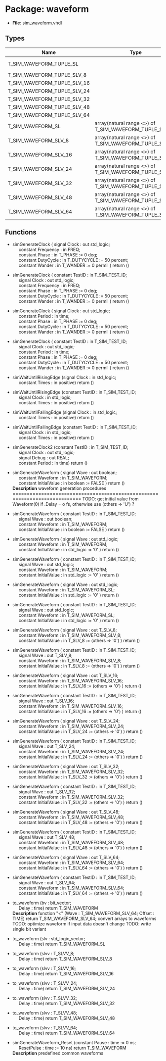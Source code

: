 # Package: waveform

- **File**: sim_waveform.vhdl
## Types

| Name                        | Type                                                    | Description                                                                                         |
| --------------------------- | ------------------------------------------------------- | --------------------------------------------------------------------------------------------------- |
| T_SIM_WAVEFORM_TUPLE_SL     |                                                         |  waveform description  ===========================================================================  |
| T_SIM_WAVEFORM_TUPLE_SLV_8  |                                                         |                                                                                                     |
| T_SIM_WAVEFORM_TUPLE_SLV_16 |                                                         |                                                                                                     |
| T_SIM_WAVEFORM_TUPLE_SLV_24 |                                                         |                                                                                                     |
| T_SIM_WAVEFORM_TUPLE_SLV_32 |                                                         |                                                                                                     |
| T_SIM_WAVEFORM_TUPLE_SLV_48 |                                                         |                                                                                                     |
| T_SIM_WAVEFORM_TUPLE_SLV_64 |                                                         |                                                                                                     |
| T_SIM_WAVEFORM_SL           | array(natural range <>) of T_SIM_WAVEFORM_TUPLE_SL      |  use predefined physical type TIME here                                                             |
| T_SIM_WAVEFORM_SLV_8        | array(natural range <>) of T_SIM_WAVEFORM_TUPLE_SLV_8   |                                                                                                     |
| T_SIM_WAVEFORM_SLV_16       | array(natural range <>) of T_SIM_WAVEFORM_TUPLE_SLV_16  |                                                                                                     |
| T_SIM_WAVEFORM_SLV_24       | array(natural range <>) of T_SIM_WAVEFORM_TUPLE_SLV_24  |                                                                                                     |
| T_SIM_WAVEFORM_SLV_32       | array(natural range <>) of T_SIM_WAVEFORM_TUPLE_SLV_32  |                                                                                                     |
| T_SIM_WAVEFORM_SLV_48       | array(natural range <>) of T_SIM_WAVEFORM_TUPLE_SLV_48  |                                                                                                     |
| T_SIM_WAVEFORM_SLV_64       | array(natural range <>) of T_SIM_WAVEFORM_TUPLE_SLV_64  |                                                                                                     |
## Functions
- simGenerateClock <font id="function_arguments">( signal	 Clock			: out	std_logic;<br><span style="padding-left:20px"> constant Frequency	: in	FREQ;<br><span style="padding-left:20px"> constant Phase			: in	T_PHASE			:=	0 deg;<br><span style="padding-left:20px"> constant DutyCycle	: in	T_DUTYCYCLE	:= 50 percent;<br><span style="padding-left:20px"> constant Wander			: in	T_WANDER		:=	0 permil ) </font> <font id="function_return">return ()</font>
- simGenerateClock <font id="function_arguments">( constant TestID			: in	T_SIM_TEST_ID;<br><span style="padding-left:20px"> signal	 Clock			: out	std_logic;<br><span style="padding-left:20px"> constant Frequency	: in	FREQ;<br><span style="padding-left:20px"> constant Phase			: in	T_PHASE			:=	0 deg;<br><span style="padding-left:20px"> constant DutyCycle	: in	T_DUTYCYCLE	:= 50 percent;<br><span style="padding-left:20px"> constant Wander			: in	T_WANDER		:=	0 permil ) </font> <font id="function_return">return ()</font>
- simGenerateClock <font id="function_arguments">( signal	 Clock			: out	std_logic;<br><span style="padding-left:20px"> constant Period			: in	time;<br><span style="padding-left:20px"> constant Phase			: in	T_PHASE			:=	0 deg;<br><span style="padding-left:20px"> constant DutyCycle	: in	T_DUTYCYCLE	:= 50 percent;<br><span style="padding-left:20px"> constant Wander			: in	T_WANDER		:=	0 permil ) </font> <font id="function_return">return ()</font>
- simGenerateClock <font id="function_arguments">( constant TestID			: in	T_SIM_TEST_ID;<br><span style="padding-left:20px"> signal	 Clock			: out	std_logic;<br><span style="padding-left:20px"> constant Period			: in	time;<br><span style="padding-left:20px"> constant Phase			: in	T_PHASE			:=	0 deg;<br><span style="padding-left:20px"> constant DutyCycle	: in	T_DUTYCYCLE	:= 50 percent;<br><span style="padding-left:20px"> constant Wander			: in	T_WANDER		:=	0 permil ) </font> <font id="function_return">return ()</font>
- simWaitUntilRisingEdge <font id="function_arguments">(signal Clock : in std_logic;<br><span style="padding-left:20px"> constant Times : in positive) </font> <font id="function_return">return ()</font>
- simWaitUntilRisingEdge <font id="function_arguments">(constant TestID : in T_SIM_TEST_ID;<br><span style="padding-left:20px"> signal Clock : in std_logic;<br><span style="padding-left:20px"> constant Times : in positive) </font> <font id="function_return">return ()</font>
- simWaitUntilFallingEdge <font id="function_arguments">(signal Clock : in std_logic;<br><span style="padding-left:20px"> constant Times : in positive) </font> <font id="function_return">return ()</font>
- simWaitUntilFallingEdge <font id="function_arguments">(constant TestID : in T_SIM_TEST_ID;<br><span style="padding-left:20px"> signal Clock : in std_logic;<br><span style="padding-left:20px"> constant Times : in positive) </font> <font id="function_return">return ()</font>
- simGenerateClock2 <font id="function_arguments">(constant TestID : in T_SIM_TEST_ID;<br><span style="padding-left:20px"> signal Clock : out std_logic;<br><span style="padding-left:20px"> signal Debug : out REAL;<br><span style="padding-left:20px"> constant Period : in time) </font> <font id="function_return">return ()</font>
- simGenerateWaveform <font id="function_arguments">( signal	 Wave					: out	boolean;<br><span style="padding-left:20px"> constant Waveform			: in	T_SIM_WAVEFORM;<br><span style="padding-left:20px"> constant InitialValue	: in	boolean					:= FALSE ) </font> <font id="function_return">return ()</font>
</br>**Description**
 waveform generation procedures
 ===========================================================================
 TODO: get initial value from Waveform(0) if .Delay = o fs, otherwise use (others => 'U') ?

- simGenerateWaveform <font id="function_arguments">( constant TestID				: in	T_SIM_TEST_ID;<br><span style="padding-left:20px"> signal	 Wave					: out	boolean;<br><span style="padding-left:20px"> constant Waveform			: in	T_SIM_WAVEFORM;<br><span style="padding-left:20px"> constant InitialValue	: in	boolean					:= FALSE ) </font> <font id="function_return">return ()</font>
- simGenerateWaveform <font id="function_arguments">( signal	 Wave					: out	std_logic;<br><span style="padding-left:20px"> constant Waveform			: in	T_SIM_WAVEFORM;<br><span style="padding-left:20px"> constant InitialValue	: in	std_logic				:= '0' ) </font> <font id="function_return">return ()</font>
- simGenerateWaveform <font id="function_arguments">( constant TestID				: in	T_SIM_TEST_ID;<br><span style="padding-left:20px"> signal	 Wave					: out	std_logic;<br><span style="padding-left:20px"> constant Waveform			: in	T_SIM_WAVEFORM;<br><span style="padding-left:20px"> constant InitialValue	: in	std_logic				:= '0' ) </font> <font id="function_return">return ()</font>
- simGenerateWaveform <font id="function_arguments">( signal	 Wave					: out	std_logic;<br><span style="padding-left:20px"> constant Waveform			: in	T_SIM_WAVEFORM_SL;<br><span style="padding-left:20px"> constant InitialValue	: in	std_logic				:= '0' ) </font> <font id="function_return">return ()</font>
- simGenerateWaveform <font id="function_arguments">( constant TestID				: in	T_SIM_TEST_ID;<br><span style="padding-left:20px"> signal	 Wave					: out	std_logic;<br><span style="padding-left:20px"> constant Waveform			: in	T_SIM_WAVEFORM_SL;<br><span style="padding-left:20px"> constant InitialValue	: in	std_logic				:= '0' ) </font> <font id="function_return">return ()</font>
- simGenerateWaveform <font id="function_arguments">( signal	 Wave					: out	T_SLV_8;<br><span style="padding-left:20px"> constant Waveform			: in	T_SIM_WAVEFORM_SLV_8;<br><span style="padding-left:20px"> constant InitialValue	: in	T_SLV_8					:= (others => '0') ) </font> <font id="function_return">return ()</font>
- simGenerateWaveform <font id="function_arguments">( constant TestID				: in	T_SIM_TEST_ID;<br><span style="padding-left:20px"> signal	 Wave					: out	T_SLV_8;<br><span style="padding-left:20px"> constant Waveform			: in	T_SIM_WAVEFORM_SLV_8;<br><span style="padding-left:20px"> constant InitialValue	: in	T_SLV_8					:= (others => '0') ) </font> <font id="function_return">return ()</font>
- simGenerateWaveform <font id="function_arguments">( signal	 Wave					: out	T_SLV_16;<br><span style="padding-left:20px"> constant Waveform			: in	T_SIM_WAVEFORM_SLV_16;<br><span style="padding-left:20px"> constant InitialValue	: in	T_SLV_16				:= (others => '0') ) </font> <font id="function_return">return ()</font>
- simGenerateWaveform <font id="function_arguments">( constant TestID				: in	T_SIM_TEST_ID;<br><span style="padding-left:20px"> signal	 Wave					: out	T_SLV_16;<br><span style="padding-left:20px"> constant Waveform			: in	T_SIM_WAVEFORM_SLV_16;<br><span style="padding-left:20px"> constant InitialValue	: in	T_SLV_16				:= (others => '0') ) </font> <font id="function_return">return ()</font>
- simGenerateWaveform <font id="function_arguments">( signal	 Wave					: out	T_SLV_24;<br><span style="padding-left:20px"> constant Waveform			: in	T_SIM_WAVEFORM_SLV_24;<br><span style="padding-left:20px"> constant InitialValue	: in	T_SLV_24				:= (others => '0') ) </font> <font id="function_return">return ()</font>
- simGenerateWaveform <font id="function_arguments">( constant TestID				: in	T_SIM_TEST_ID;<br><span style="padding-left:20px"> signal	 Wave					: out	T_SLV_24;<br><span style="padding-left:20px"> constant Waveform			: in	T_SIM_WAVEFORM_SLV_24;<br><span style="padding-left:20px"> constant InitialValue	: in	T_SLV_24				:= (others => '0') ) </font> <font id="function_return">return ()</font>
- simGenerateWaveform <font id="function_arguments">( signal	 Wave					: out	T_SLV_32;<br><span style="padding-left:20px"> constant Waveform			: in	T_SIM_WAVEFORM_SLV_32;<br><span style="padding-left:20px"> constant InitialValue	: in	T_SLV_32				:= (others => '0') ) </font> <font id="function_return">return ()</font>
- simGenerateWaveform <font id="function_arguments">( constant TestID				: in	T_SIM_TEST_ID;<br><span style="padding-left:20px"> signal	 Wave					: out	T_SLV_32;<br><span style="padding-left:20px"> constant Waveform			: in	T_SIM_WAVEFORM_SLV_32;<br><span style="padding-left:20px"> constant InitialValue	: in	T_SLV_32				:= (others => '0') ) </font> <font id="function_return">return ()</font>
- simGenerateWaveform <font id="function_arguments">( signal	 Wave					: out	T_SLV_48;<br><span style="padding-left:20px"> constant Waveform			: in	T_SIM_WAVEFORM_SLV_48;<br><span style="padding-left:20px"> constant InitialValue	: in	T_SLV_48				:= (others => '0') ) </font> <font id="function_return">return ()</font>
- simGenerateWaveform <font id="function_arguments">( constant TestID				: in	T_SIM_TEST_ID;<br><span style="padding-left:20px"> signal	 Wave					: out	T_SLV_48;<br><span style="padding-left:20px"> constant Waveform			: in	T_SIM_WAVEFORM_SLV_48;<br><span style="padding-left:20px"> constant InitialValue	: in	T_SLV_48				:= (others => '0') ) </font> <font id="function_return">return ()</font>
- simGenerateWaveform <font id="function_arguments">( signal	 Wave					: out	T_SLV_64;<br><span style="padding-left:20px"> constant Waveform			: in	T_SIM_WAVEFORM_SLV_64;<br><span style="padding-left:20px"> constant InitialValue	: in	T_SLV_64				:= (others => '0') ) </font> <font id="function_return">return ()</font>
- simGenerateWaveform <font id="function_arguments">( constant TestID				: in	T_SIM_TEST_ID;<br><span style="padding-left:20px"> signal	 Wave					: out	T_SLV_64;<br><span style="padding-left:20px"> constant Waveform			: in	T_SIM_WAVEFORM_SLV_64;<br><span style="padding-left:20px"> constant InitialValue	: in	T_SLV_64				:= (others => '0') ) </font> <font id="function_return">return ()</font>
- to_waveform <font id="function_arguments">(bv : bit_vector;<br><span style="padding-left:20px"> Delay : time) </font> <font id="function_return">return T_SIM_WAVEFORM </font>
</br>**Description**
 function "<" (Wave : T_SIM_WAVEFORM_SLV_64; Offset : TIME) return T_SIM_WAVEFORM_SLV_64;
 convert arrays to waveforms
 TODO: optimize waveform if input data doesn't change
 TODO: write single bit variant

- to_waveform <font id="function_arguments">(slv : std_logic_vector;<br><span style="padding-left:20px"> Delay : time) </font> <font id="function_return">return T_SIM_WAVEFORM_SL </font>
- to_waveform <font id="function_arguments">(slvv : T_SLVV_8;<br><span style="padding-left:20px"> Delay : time) </font> <font id="function_return">return T_SIM_WAVEFORM_SLV_8 </font>
- to_waveform <font id="function_arguments">(slvv : T_SLVV_16;<br><span style="padding-left:20px"> Delay : time) </font> <font id="function_return">return T_SIM_WAVEFORM_SLV_16 </font>
- to_waveform <font id="function_arguments">(slvv : T_SLVV_24;<br><span style="padding-left:20px"> Delay : time) </font> <font id="function_return">return T_SIM_WAVEFORM_SLV_24 </font>
- to_waveform <font id="function_arguments">(slvv : T_SLVV_32;<br><span style="padding-left:20px"> Delay : time) </font> <font id="function_return">return T_SIM_WAVEFORM_SLV_32 </font>
- to_waveform <font id="function_arguments">(slvv : T_SLVV_48;<br><span style="padding-left:20px"> Delay : time) </font> <font id="function_return">return T_SIM_WAVEFORM_SLV_48 </font>
- to_waveform <font id="function_arguments">(slvv : T_SLVV_64;<br><span style="padding-left:20px"> Delay : time) </font> <font id="function_return">return T_SIM_WAVEFORM_SLV_64 </font>
- simGenerateWaveform_Reset <font id="function_arguments">(constant Pause : time := 0 ns;<br><span style="padding-left:20px"> ResetPulse : time := 10 ns) </font> <font id="function_return">return T_SIM_WAVEFORM </font>
</br>**Description**
 predefined common waveforms

